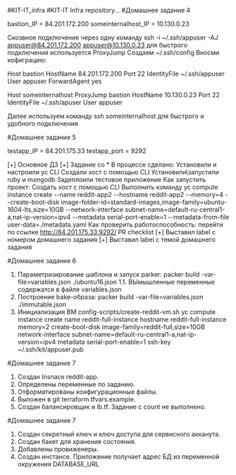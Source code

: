 #KIT-IT_infra
#KIT-IT Infra repository...
#Домашнее задание 4

bastion_IP = 84.201.172.200
someinternalhost_IP = 10.130.0.23

Скозвное подключение через одну команду ssh -i ~/.ssh/appuser -AJ appuser@84.201.172.200 appuser@10.130.0.23
для быстрого подключения используется ProxyJump
Создаем ~/.ssh/config
Вносми кофиграцию:

Host bastion
	HostName 84.201.172.200
	Port 22
        IdentityFile ~/.ssh/appuser
        User appuser
	ForwardAgent yes

Host someinternalhost
        ProxyJump bastion
        HostName 10.130.0.23
	Port 22
        IdentityFile ~/.ssh/apuser
        User appuser

Далее используем команду ssh someinternalhost  для быстрого и удобного подключения

#Домашнее задание 5

testapp_IP = 84.201.175.33
testapp_port = 9292

[+] Основное ДЗ
[+] Задание со *
В процессе сделано:
Установили и настроили yc CLI
Создали хост с помощью CLI
Установили\запустили ruby и mongodb
Задеплоили тестовое приложение
Как запустить проект:
Создать хост с помощью CLI
Выполнить команду yc compute instance create
--name reddit-app2
--hostname reddit-app2
--memory=4
--create-boot-disk image-folder-id=standard-images,image-family=ubuntu-1604-lts,size=10GB
--network-interface subnet-name=default-ru-central1-a,nat-ip-version=ipv4
--metadata serial-port-enable=1
--metadata-from-file user-data=./metadata.yaml
Как проверить работоспособность:
перейти по ссылке http://84.201.175.33:9292/
PR checklist
[+] Выставил label с номером домашнего задания
[+] Выставил label с темой домашнего задания

#Домашнее задание 6

1. Параметризирование шаблона и запуск parker:
   packer build -var-file=variables.json ./ubuntu16.json
1.1. ВЫмышленные переменные содержатся в файле variables.json
2. Построение bake-образа: packer build -var-file=variables.json ./immutable.json
3. Инициализация ВМ config-scripts/create-reddit-vm.sh
   yc compute instance create
name reddit-full-instance
hostname reddit-full-instance
memory=2
create-boot-disk image-family=reddit-full,size=10GB
network-interface subnet-name=default-ru-central1-a,nat-ip-version=ipv4
metadata serial-port-enable=1
ssh-key ~/.ssh/kit/appuser.pub

#Домашнее задание 7

1. Создан Insnace reddit-app.
2. Определены переменные по заданию.
3. Отформатированы конфигурационные файлы.
4. Выложен в git terraform.tfvars.example.
5. Создан балансировщик и lb.tf. Задание с count не выполнено.

#Домашнее задание 7
1. Создан секретный ключ и ключ доступа для сервисного акканута.
2. Создан бакет для хранения состояния.
3. Добавлены провиженеры.
4. Создан инстансе. Приложение получает адрес БД из переменной
окружения DATABASE_URL

